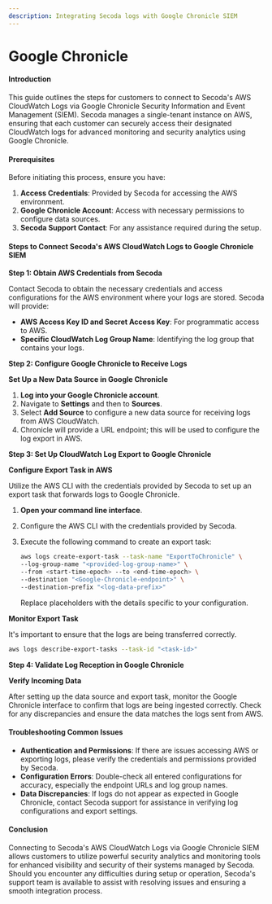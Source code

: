 ```yaml
---
description: Integrating Secoda logs with Google Chronicle SIEM
---
```


# Google Chronicle

#### Introduction

This guide outlines the steps for customers to connect to Secoda's AWS CloudWatch Logs via Google Chronicle Security Information and Event Management (SIEM). Secoda manages a single-tenant instance on AWS, ensuring that each customer can securely access their designated CloudWatch logs for advanced monitoring and security analytics using Google Chronicle.

#### Prerequisites

Before initiating this process, ensure you have:

1. **Access Credentials**: Provided by Secoda for accessing the AWS environment.
2. **Google Chronicle Account**: Access with necessary permissions to configure data sources.
3. **Secoda Support Contact**: For any assistance required during the setup.

#### Steps to Connect Secoda's AWS CloudWatch Logs to Google Chronicle SIEM

**Step 1: Obtain AWS Credentials from Secoda**

Contact Secoda to obtain the necessary credentials and access configurations for the AWS environment where your logs are stored. Secoda will provide:

* **AWS Access Key ID and Secret Access Key**: For programmatic access to AWS.
* **Specific CloudWatch Log Group Name**: Identifying the log group that contains your logs.

**Step 2: Configure Google Chronicle to Receive Logs**

**Set Up a New Data Source in Google Chronicle**

1. **Log into your Google Chronicle account**.
2. Navigate to **Settings** and then to **Sources**.
3. Select **Add Source** to configure a new data source for receiving logs from AWS CloudWatch.
4. Chronicle will provide a URL endpoint; this will be used to configure the log export in AWS.

**Step 3: Set Up CloudWatch Log Export to Google Chronicle**

**Configure Export Task in AWS**

Utilize the AWS CLI with the credentials provided by Secoda to set up an export task that forwards logs to Google Chronicle.

1. **Open your command line interface**.
2. Configure the AWS CLI with the credentials provided by Secoda.
3.  Execute the following command to create an export task:

    ```bash
    aws logs create-export-task --task-name "ExportToChronicle" \
    --log-group-name "<provided-log-group-name>" \
    --from <start-time-epoch> --to <end-time-epoch> \
    --destination "<Google-Chronicle-endpoint>" \
    --destination-prefix "<log-data-prefix>"
    ```

    Replace placeholders with the details specific to your configuration.

**Monitor Export Task**

It's important to ensure that the logs are being transferred correctly.

```bash
aws logs describe-export-tasks --task-id "<task-id>"
```

**Step 4: Validate Log Reception in Google Chronicle**

**Verify Incoming Data**

After setting up the data source and export task, monitor the Google Chronicle interface to confirm that logs are being ingested correctly. Check for any discrepancies and ensure the data matches the logs sent from AWS.

#### Troubleshooting Common Issues

* **Authentication and Permissions**: If there are issues accessing AWS or exporting logs, please verify the credentials and permissions provided by Secoda.
* **Configuration Errors**: Double-check all entered configurations for accuracy, especially the endpoint URLs and log group names.
* **Data Discrepancies**: If logs do not appear as expected in Google Chronicle, contact Secoda support for assistance in verifying log configurations and export settings.

#### Conclusion

Connecting to Secoda's AWS CloudWatch Logs via Google Chronicle SIEM allows customers to utilize powerful security analytics and monitoring tools for enhanced visibility and security of their systems managed by Secoda. Should you encounter any difficulties during setup or operation, Secoda's support team is available to assist with resolving issues and ensuring a smooth integration process.
